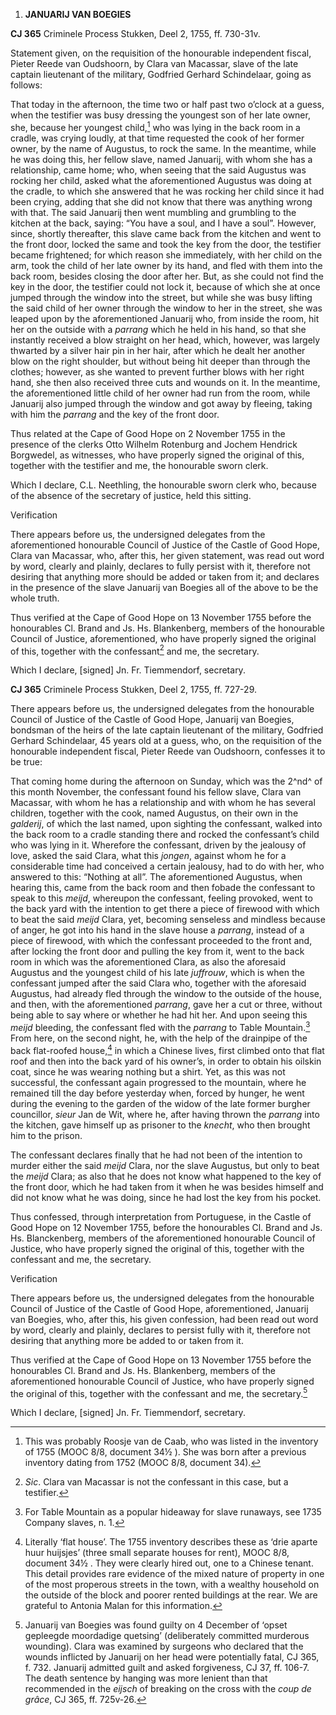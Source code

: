 1.  **JANUARIJ VAN BOEGIES**

**CJ 365** Criminele Process Stukken, Deel 2, 1755, ff. 730-31v.

Statement given, on the requisition of the honourable independent
fiscal, Pieter Reede van Oudshoorn, by Clara van Macassar, slave of the
late captain lieutenant of the military, Godfried Gerhard Schindelaar,
going as follows:

That today in the afternoon, the time two or half past two o’clock at a
guess, when the testifier was busy dressing the youngest son of her late
owner, she, because her youngest child,[^1] who was lying in the back
room in a cradle, was crying loudly, at that time requested the cook of
her former owner, by the name of Augustus, to rock the same. In the
meantime, while he was doing this, her fellow slave, named Januarij,
with whom she has a relationship, came home; who, when seeing that the
said Augustus was rocking her child, asked what the aforementioned
Augustus was doing at the cradle, to which she answered that he was
rocking her child since it had been crying, adding that she did not know
that there was anything wrong with that. The said Januarij then went
mumbling and grumbling to the kitchen at the back, saying: “You have a
soul, and I have a soul”. However, since, shortly thereafter, this slave
came back from the kitchen and went to the front door, locked the same
and took the key from the door, the testifier became frightened; for
which reason she immediately, with her child on the arm, took the child
of her late owner by its hand, and fled with them into the back room,
besides closing the door after her. But, as she could not find the key
in the door, the testifier could not lock it, because of which she at
once jumped through the window into the street, but while she was busy
lifting the said child of her owner through the window to her in the
street, she was leaped upon by the aforementioned Januarij who, from
inside the room, hit her on the outside with a *parrang* which he held
in his hand, so that she instantly received a blow straight on her head,
which, however, was largely thwarted by a silver hair pin in her hair,
after which he dealt her another blow on the right shoulder, but without
being hit deeper than through the clothes; however, as she wanted to
prevent further blows with her right hand, she then also received three
cuts and wounds on it. In the meantime, the aforementioned little child
of her owner had run from the room, while Januarij also jumped through
the window and got away by fleeing, taking with him the *parrang* and
the key of the front door.

Thus related at the Cape of Good Hope on 2 November 1755 in the presence
of the clerks Otto Wilhelm Rotenburg and Jochem Hendrick Borgwedel, as
witnesses, who have properly signed the original of this, together with
the testifier and me, the honourable sworn clerk.

Which I declare, C.L. Neethling, the honourable sworn clerk who, because
of the absence of the secretary of justice, held this sitting.

Verification

There appears before us, the undersigned delegates from the
aforementioned honourable Council of Justice of the Castle of Good Hope,
Clara van Macassar, who, after this, her given statement, was read out
word by word, clearly and plainly, declares to fully persist with it,
therefore not desiring that anything more should be added or taken from
it; and declares in the presence of the slave Januarij van Boegies all
of the above to be the whole truth.

Thus verified at the Cape of Good Hope on 13 November 1755 before the
honourables Cl. Brand and Js. Hs. Blankenberg, members of the honourable
Council of Justice, aforementioned, who have properly signed the
original of this, together with the confessant[^2] and me, the
secretary.

Which I declare, \[signed\] Jn. Fr. Tiemmendorf, secretary.

**CJ 365** Criminele Process Stukken, Deel 2, 1755, ff. 727-29.

There appears before us, the undersigned delegates from the honourable
Council of Justice of the Castle of Good Hope, Januarij van Boegies,
bondsman of the heirs of the late captain lieutenant of the military,
Godfried Gerhard Schindelaar, 45 years old at a guess, who, on the
requisition of the honourable independent fiscal, Pieter Reede van
Oudshoorn, confesses it to be true:

That coming home during the afternoon on Sunday, which was the 2^nd^ of
this month November, the confessant found his fellow slave, Clara van
Macassar, with whom he has a relationship and with whom he has several
children, together with the cook, named Augustus, on their own in the
*galderij*, of which the last named, upon sighting the confessant,
walked into the back room to a cradle standing there and rocked the
confessant’s child who was lying in it. Wherefore the confessant, driven
by the jealousy of love, asked the said Clara, what this *jongen*,
against whom he for a considerable time had conceived a certain
jealousy, had to do with her, who answered to this: “Nothing at all”.
The aforementioned Augustus, when hearing this, came from the back room
and then fobade the confessant to speak to this *meijd*, whereupon the
confessant, feeling provoked, went to the back yard with the intention
to get there a piece of firewood with which to beat the said *meijd*
Clara, yet, becoming senseless and mindless because of anger, he got
into his hand in the slave house a *parrang*, instead of a piece of
firewood, with which the confessant proceeded to the front and, after
locking the front door and pulling the key from it, went to the back
room in which was the aforementioned Clara, as also the aforesaid
Augustus and the youngest child of his late *juffrouw*, which is when
the confessant jumped after the said Clara who, together with the
aforesaid Augustus, had already fled through the window to the outside
of the house, and then, with the aforementioned *parrang*, gave her a
cut or three, without being able to say where or whether he had hit her.
And upon seeing this *meijd* bleeding, the confessant fled with the
*parrang* to Table Mountain.[^3] From here, on the second night, he,
with the help of the drainpipe of the back flat-roofed house,[^4] in
which a Chinese lives, first climbed onto that flat roof and then into
the back yard of his owner’s, in order to obtain his oilskin coat, since
he was wearing nothing but a shirt. Yet, as this was not successful, the
confessant again progressed to the mountain, where he remained till the
day before yesterday when, forced by hunger, he went during the evening
to the garden of the widow of the late former burgher councillor,
*sieur* Jan de Wit, where he, after having thrown the *parrang* into the
kitchen, gave himself up as prisoner to the *knecht*, who then brought
him to the prison.

The confessant declares finally that he had not been of the intention to
murder either the said *meijd* Clara, nor the slave Augustus, but only
to beat the *meijd* Clara; as also that he does not know what happened
to the key of the front door, which he had taken from it when he was
besides himself and did not know what he was doing, since he had lost
the key from his pocket.

Thus confessed, through interpretation from Portuguese, in the Castle of
Good Hope on 12 November 1755, before the honourables Cl. Brand and Js.
Hs. Blanckenberg, members of the aforementioned honourable Council of
Justice, who have properly signed the original of this, together with
the confessant and me, the secretary.

Verification

There appears before us, the undersigned delegates from the honourable
Council of Justice of the Castle of Good Hope, aforementioned, Januarij
van Boegies, who, after this, his given confession, had been read out
word by word, clearly and plainly, declares to persist fully with it,
therefore not desiring that anything more be added to or taken from it.

Thus verified at the Cape of Good Hope on 13 November 1755 before the
honourables Cl. Brand and Js. Hs. Blankenberg, members of the
aforementioned honourable Council of Justice, who have properly signed
the original of this, together with the confessant and me, the
secretary.[^5]

Which I declare, \[signed\] Jn. Fr. Tiemmendorf, secretary.

[^1]: This was probably Roosje van de Caab, who was listed in the
    inventory of 1755 (MOOC 8/8, document 34½ ). She was born after a
    previous inventory dating from 1752 (MOOC 8/8, document 34).

[^2]: *Sic*. Clara van Macassar is not the confessant in this case, but
    a testifier.

[^3]: For Table Mountain as a popular hideaway for slave runaways, see
    1735 Company slaves, n. 1.

[^4]: Literally ‘flat house’. The 1755 inventory describes these as
    ‘drie aparte huur huijsjes’ (three small separate houses for rent),
    MOOC 8/8, document 34½ . They were clearly hired out, one to a
    Chinese tenant. This detail provides rare evidence of the mixed
    nature of property in one of the most properous streets in the town,
    with a wealthy household on the outside of the block and poorer
    rented buildings at the rear. We are grateful to Antonia Malan for
    this information.

[^5]: Januarij van Boegies was found guilty on 4 December of ‘opset
    gepleegde moordadige quetsing’ (deliberately committed murderous
    wounding). Clara was examined by surgeons who declared that the
    wounds inflicted by Januarij on her head were potentially fatal, CJ
    365, f. 732. Januarij admitted guilt and asked forgiveness, CJ 37,
    ff. 106-7. The death sentence by hanging was more lenient than that
    recommended in the *eijsch* of breaking on the cross with the *coup
    de grâce*, CJ 365, ff. 725v-26.

